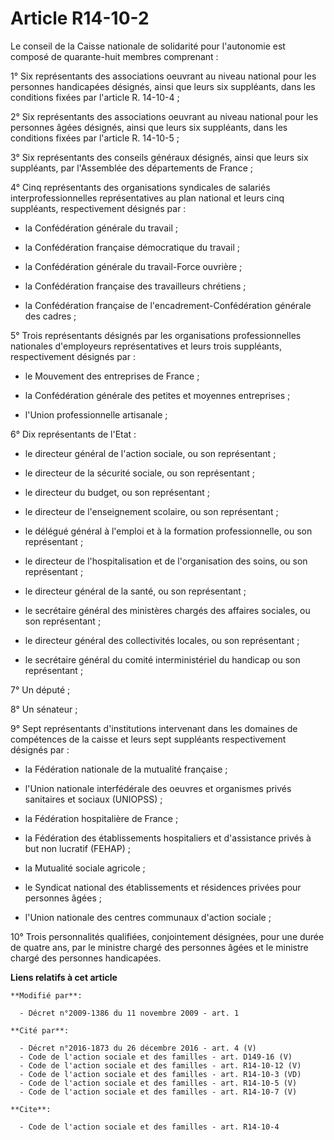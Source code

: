 # Article R14-10-2

Le conseil de la Caisse nationale de solidarité pour l'autonomie est composé de quarante-huit membres comprenant : 

1° Six représentants des associations oeuvrant au niveau national pour les personnes handicapées désignés, ainsi que leurs
six suppléants, dans les conditions fixées par l'article R. 14-10-4 ; 

2° Six représentants des associations oeuvrant au niveau national pour les personnes âgées désignés, ainsi que leurs six
suppléants, dans les conditions fixées par l'article R. 14-10-5 ; 

3° Six représentants des conseils généraux désignés, ainsi que leurs six suppléants, par l'Assemblée des départements de
France ; 

4° Cinq représentants des organisations syndicales de salariés interprofessionnelles représentatives au plan national et
leurs cinq suppléants, respectivement désignés par :

- la Confédération générale du travail ;

- la Confédération française démocratique du travail ;

- la Confédération générale du travail-Force ouvrière ;

- la Confédération française des travailleurs chrétiens ;

- la Confédération française de l'encadrement-Confédération générale des cadres ; 

5° Trois représentants désignés par les organisations professionnelles nationales d'employeurs représentatives et leurs trois
suppléants, respectivement désignés par :

- le Mouvement des entreprises de France ;

- la Confédération générale des petites et moyennes entreprises ;

- l'Union professionnelle artisanale ; 

6° Dix représentants de l'Etat :

- le directeur général de l'action sociale, ou son représentant ;

- le directeur de la sécurité sociale, ou son représentant ;

- le directeur du budget, ou son représentant ;

- le directeur de l'enseignement scolaire, ou son représentant ;

- le délégué général à l'emploi et à la formation professionnelle, ou son représentant ;

- le directeur de l'hospitalisation et de l'organisation des soins, ou son représentant ;

- le directeur général de la santé, ou son représentant ;

- le secrétaire général des ministères chargés des affaires sociales, ou son représentant ;

- le directeur général des collectivités locales, ou son représentant ;

- le secrétaire général du comité interministériel du handicap ou son représentant ; 

7° Un député ; 

8° Un sénateur ; 

9° Sept représentants d'institutions intervenant dans les domaines de compétences de la caisse et leurs sept suppléants
respectivement désignés par :

- la Fédération nationale de la mutualité française ;

- l'Union nationale interfédérale des oeuvres et organismes privés sanitaires et sociaux (UNIOPSS) ;

- la Fédération hospitalière de France ;

- la Fédération des établissements hospitaliers et d'assistance privés à but non lucratif (FEHAP) ;

- la Mutualité sociale agricole ;

- le Syndicat national des établissements et résidences privées pour personnes âgées ;

- l'Union nationale des centres communaux d'action sociale ; 

10° Trois personnalités qualifiées, conjointement désignées, pour une durée de quatre ans, par le ministre chargé des
personnes âgées et le ministre chargé des personnes handicapées.

**Liens relatifs à cet article**

	**Modifié par**:

	  - Décret n°2009-1386 du 11 novembre 2009 - art. 1

	**Cité par**:

	  - Décret n°2016-1873 du 26 décembre 2016 - art. 4 (V)
	  - Code de l'action sociale et des familles - art. D149-16 (V)
	  - Code de l'action sociale et des familles - art. R14-10-12 (V)
	  - Code de l'action sociale et des familles - art. R14-10-3 (VD)
	  - Code de l'action sociale et des familles - art. R14-10-5 (V)
	  - Code de l'action sociale et des familles - art. R14-10-7 (V)

	**Cite**:

	  - Code de l'action sociale et des familles - art. R14-10-4
